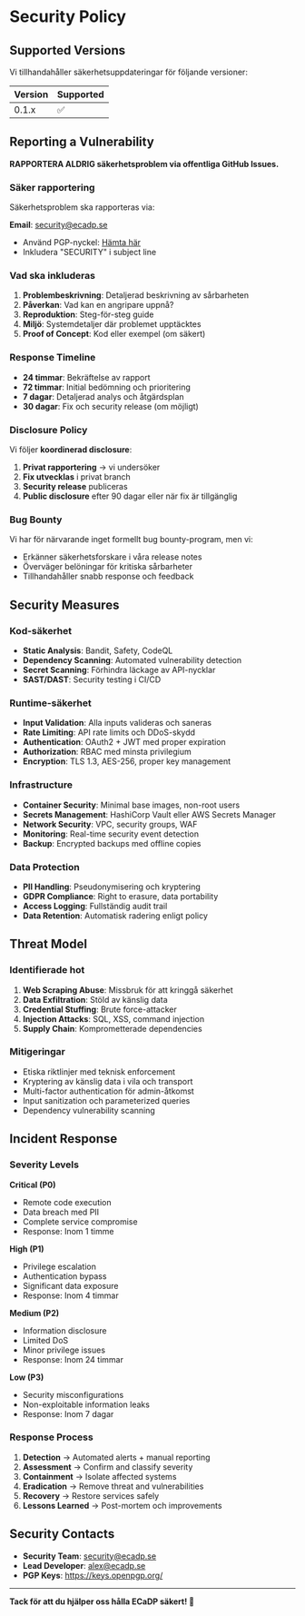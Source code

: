 # Security Policy

## Supported Versions

Vi tillhandahåller säkerhetsuppdateringar för följande versioner:

| Version | Supported          |
| ------- | ------------------ |
| 0.1.x   | :white_check_mark: |

## Reporting a Vulnerability

**RAPPORTERA ALDRIG säkerhetsproblem via offentliga GitHub Issues.**

### Säker rapportering

Säkerhetsproblem ska rapporteras via:

**Email**: security@ecadp.se
- Använd PGP-nyckel: [Hämta här](https://keys.openpgp.org/search?q=security%40ecadp.se)
- Inkludera "SECURITY" i subject line

### Vad ska inkluderas

1. **Problembeskrivning**: Detaljerad beskrivning av sårbarheten
2. **Påverkan**: Vad kan en angripare uppnå?
3. **Reproduktion**: Steg-för-steg guide
4. **Miljö**: Systemdetaljer där problemet upptäcktes
5. **Proof of Concept**: Kod eller exempel (om säkert)

### Response Timeline

- **24 timmar**: Bekräftelse av rapport
- **72 timmar**: Initial bedömning och prioritering  
- **7 dagar**: Detaljerad analys och åtgärdsplan
- **30 dagar**: Fix och security release (om möjligt)

### Disclosure Policy

Vi följer **koordinerad disclosure**:

1. **Privat rapportering** → vi undersöker
2. **Fix utvecklas** i privat branch
3. **Security release** publiceras
4. **Public disclosure** efter 90 dagar eller när fix är tillgänglig

### Bug Bounty

Vi har för närvarande inget formellt bug bounty-program, men vi:

- Erkänner säkerhetsforskare i våra release notes
- Överväger belöningar för kritiska sårbarheter
- Tillhandahåller snabb response och feedback

## Security Measures

### Kod-säkerhet

- **Static Analysis**: Bandit, Safety, CodeQL
- **Dependency Scanning**: Automated vulnerability detection
- **Secret Scanning**: Förhindra läckage av API-nycklar
- **SAST/DAST**: Security testing i CI/CD

### Runtime-säkerhet

- **Input Validation**: Alla inputs valideras och saneras
- **Rate Limiting**: API rate limits och DDoS-skydd
- **Authentication**: OAuth2 + JWT med proper expiration
- **Authorization**: RBAC med minsta privilegium
- **Encryption**: TLS 1.3, AES-256, proper key management

### Infrastructure

- **Container Security**: Minimal base images, non-root users
- **Secrets Management**: HashiCorp Vault eller AWS Secrets Manager
- **Network Security**: VPC, security groups, WAF
- **Monitoring**: Real-time security event detection
- **Backup**: Encrypted backups med offline copies

### Data Protection

- **PII Handling**: Pseudonymisering och kryptering
- **GDPR Compliance**: Right to erasure, data portability
- **Access Logging**: Fullständig audit trail
- **Data Retention**: Automatisk radering enligt policy

## Threat Model

### Identifierade hot

1. **Web Scraping Abuse**: Missbruk för att kringgå säkerhet
2. **Data Exfiltration**: Stöld av känslig data  
3. **Credential Stuffing**: Brute force-attacker
4. **Injection Attacks**: SQL, XSS, command injection
5. **Supply Chain**: Komprometterade dependencies

### Mitigeringar

- Etiska riktlinjer med teknisk enforcement
- Kryptering av känslig data i vila och transport
- Multi-factor authentication för admin-åtkomst
- Input sanitization och parameterized queries
- Dependency vulnerability scanning

## Incident Response

### Severity Levels

**Critical (P0)**
- Remote code execution
- Data breach med PII
- Complete service compromise
- Response: Inom 1 timme

**High (P1)**
- Privilege escalation
- Authentication bypass
- Significant data exposure
- Response: Inom 4 timmar

**Medium (P2)**
- Information disclosure
- Limited DoS
- Minor privilege issues
- Response: Inom 24 timmar

**Low (P3)**
- Security misconfigurations
- Non-exploitable information leaks
- Response: Inom 7 dagar

### Response Process

1. **Detection** → Automated alerts + manual reporting
2. **Assessment** → Confirm and classify severity
3. **Containment** → Isolate affected systems
4. **Eradication** → Remove threat and vulnerabilities
5. **Recovery** → Restore services safely
6. **Lessons Learned** → Post-mortem och improvements

## Security Contacts

- **Security Team**: security@ecadp.se
- **Lead Developer**: alex@ecadp.se
- **PGP Keys**: https://keys.openpgp.org/

---

**Tack för att du hjälper oss hålla ECaDP säkert! 🔐**